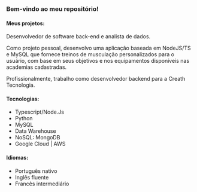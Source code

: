 ### Bem-vindo ao meu repositório!


#### Meus projetos:

Desenvolvedor de software back-end e analista de dados.

Como projeto pessoal, desenvolvo uma aplicação baseada em NodeJS/TS e MySQL que fornece treinos de musculação personalizados para o usuário, com base em seus objetivos e nos equipamentos disponíveis nas academias cadastradas.

Profissionalmente, trabalho como desenvolvedor backend para a Creath Tecnologia.


#### Tecnologias:
* Typescript/Node.Js
* Python
* MySQL
* Data Warehouse
* NoSQL: MongoDB
* Google Cloud | AWS
  

#### Idiomas:
* Português nativo
* Inglês fluente
* Francês intermediário
